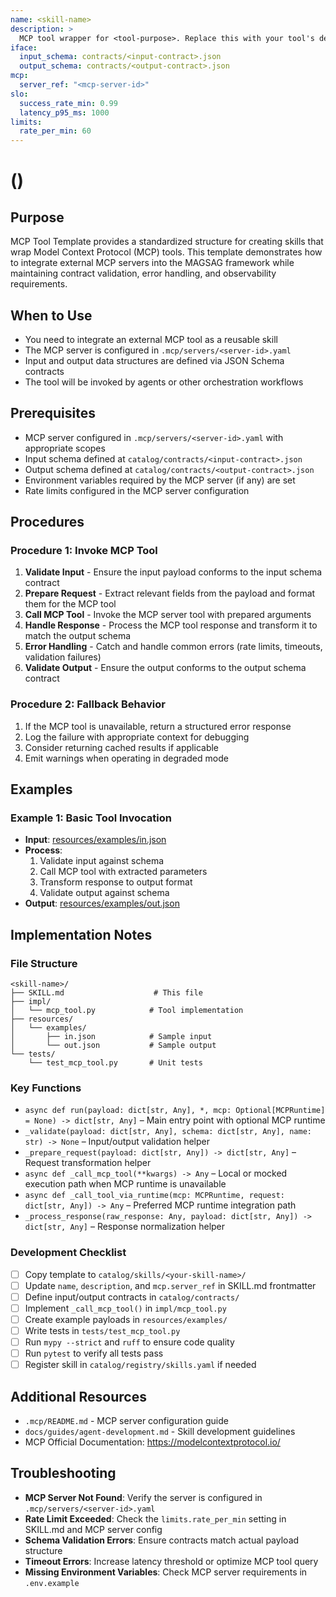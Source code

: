 ```yaml
---
name: <skill-name>
description: >
  MCP tool wrapper for <tool-purpose>. Replace this with your tool's description.
iface:
  input_schema: contracts/<input-contract>.json
  output_schema: contracts/<output-contract>.json
mcp:
  server_ref: "<mcp-server-id>"
slo:
  success_rate_min: 0.99
  latency_p95_ms: 1000
limits:
  rate_per_min: 60
---
```


# <Skill Display Name> (<skill-name>)

## Purpose
MCP Tool Template provides a standardized structure for creating skills that wrap Model Context Protocol (MCP) tools. This template demonstrates how to integrate external MCP servers into the MAGSAG framework while maintaining contract validation, error handling, and observability requirements.

## When to Use
- You need to integrate an external MCP tool as a reusable skill
- The MCP server is configured in `.mcp/servers/<server-id>.yaml`
- Input and output data structures are defined via JSON Schema contracts
- The tool will be invoked by agents or other orchestration workflows

## Prerequisites
- MCP server configured in `.mcp/servers/<server-id>.yaml` with appropriate scopes
- Input schema defined at `catalog/contracts/<input-contract>.json`
- Output schema defined at `catalog/contracts/<output-contract>.json`
- Environment variables required by the MCP server (if any) are set
- Rate limits configured in the MCP server configuration

## Procedures

### Procedure 1: Invoke MCP Tool
1. **Validate Input** - Ensure the input payload conforms to the input schema contract
2. **Prepare Request** - Extract relevant fields from the payload and format them for the MCP tool
3. **Call MCP Tool** - Invoke the MCP server tool with prepared arguments
4. **Handle Response** - Process the MCP tool response and transform it to match the output schema
5. **Error Handling** - Catch and handle common errors (rate limits, timeouts, validation failures)
6. **Validate Output** - Ensure the output conforms to the output schema contract

### Procedure 2: Fallback Behavior
1. If the MCP tool is unavailable, return a structured error response
2. Log the failure with appropriate context for debugging
3. Consider returning cached results if applicable
4. Emit warnings when operating in degraded mode

## Examples

### Example 1: Basic Tool Invocation
- **Input**: [resources/examples/in.json](resources/examples/in.json)
- **Process**:
  1. Validate input against schema
  2. Call MCP tool with extracted parameters
  3. Transform response to output format
  4. Validate output against schema
- **Output**: [resources/examples/out.json](resources/examples/out.json)

## Implementation Notes

### File Structure
```
<skill-name>/
├── SKILL.md                    # This file
├── impl/
│   └── mcp_tool.py            # Tool implementation
├── resources/
│   └── examples/
│       ├── in.json            # Sample input
│       └── out.json           # Sample output
└── tests/
    └── test_mcp_tool.py       # Unit tests
```

### Key Functions
- `async def run(payload: dict[str, Any], *, mcp: Optional[MCPRuntime] = None) -> dict[str, Any]` – Main entry point with optional MCP runtime
- `_validate(payload: dict[str, Any], schema: dict[str, Any], name: str) -> None` – Input/output validation helper
- `_prepare_request(payload: dict[str, Any]) -> dict[str, Any]` – Request transformation helper
- `async def _call_mcp_tool(**kwargs) -> Any` – Local or mocked execution path when MCP runtime is unavailable
- `async def _call_tool_via_runtime(mcp: MCPRuntime, request: dict[str, Any]) -> Any` – Preferred MCP runtime integration path
- `_process_response(raw_response: Any, payload: dict[str, Any]) -> dict[str, Any]` – Response normalization helper

### Development Checklist
- [ ] Copy template to `catalog/skills/<your-skill-name>/`
- [ ] Update `name`, `description`, and `mcp.server_ref` in SKILL.md frontmatter
- [ ] Define input/output contracts in `catalog/contracts/`
- [ ] Implement `_call_mcp_tool()` in `impl/mcp_tool.py`
- [ ] Create example payloads in `resources/examples/`
- [ ] Write tests in `tests/test_mcp_tool.py`
- [ ] Run `mypy --strict` and `ruff` to ensure code quality
- [ ] Run `pytest` to verify all tests pass
- [ ] Register skill in `catalog/registry/skills.yaml` if needed

## Additional Resources
- `.mcp/README.md` - MCP server configuration guide
- `docs/guides/agent-development.md` - Skill development guidelines
- MCP Official Documentation: https://modelcontextprotocol.io/

## Troubleshooting
- **MCP Server Not Found**: Verify the server is configured in `.mcp/servers/<server-id>.yaml`
- **Rate Limit Exceeded**: Check the `limits.rate_per_min` setting in SKILL.md and MCP server config
- **Schema Validation Errors**: Ensure contracts match actual payload structure
- **Timeout Errors**: Increase latency threshold or optimize MCP tool query
- **Missing Environment Variables**: Check MCP server requirements in `.env.example`
